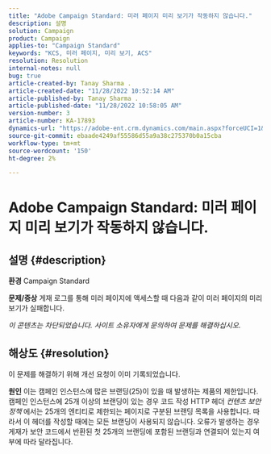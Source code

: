 ```yaml
---
title: "Adobe Campaign Standard: 미러 페이지 미리 보기가 작동하지 않습니다."
description: 설명
solution: Campaign
product: Campaign
applies-to: "Campaign Standard"
keywords: "KCS, 미러 페이지, 미리 보기, ACS"
resolution: Resolution
internal-notes: null
bug: true
article-created-by: Tanay Sharma .
article-created-date: "11/28/2022 10:52:14 AM"
article-published-by: Tanay Sharma .
article-published-date: "11/28/2022 10:58:05 AM"
version-number: 3
article-number: KA-17893
dynamics-url: "https://adobe-ent.crm.dynamics.com/main.aspx?forceUCI=1&pagetype=entityrecord&etn=knowledgearticle&id=a545b6b3-0a6f-ed11-9562-6045bd006239"
source-git-commit: ebaade4249af55586d55a9a38c275370b0a15cba
workflow-type: tm+mt
source-wordcount: '150'
ht-degree: 2%

---
```


# Adobe Campaign Standard: 미러 페이지 미리 보기가 작동하지 않습니다.

## 설명 {#description}

<b>환경</b>
Campaign Standard


<b>문제/증상</b>
게재 로그를 통해 미러 페이지에 액세스할 때 다음과 같이 미러 페이지의 미리 보기가 실패합니다.

*이 콘텐츠는 차단되었습니다. 사이트 소유자에게 문의하여 문제를 해결하십시오.*


## 해상도 {#resolution}


이 문제를 해결하기 위해 개선 요청이 이미 기록되었습니다.


<b>원인</b>
이는 캠페인 인스턴스에 많은 브랜딩(25)이 있을 때 발생하는 제품의 제한입니다. 캠페인 인스턴스에 25개 이상의 브랜딩이 있는 경우 코드 작성 HTTP 헤더 *컨텐츠 보안 정책* 에서는 25개의 엔티티로 제한되는 페이지로 구분된 브랜딩 목록을 사용합니다. 따라서 이 헤더를 작성할 때에는 모든 브랜딩이 사용되지 않습니다. 오류가 발생하는 경우 게재가 보안 코드에서 반환된 첫 25개의 브랜딩에 포함된 브랜딩과 연결되어 있는지 여부에 따라 달라집니다.
